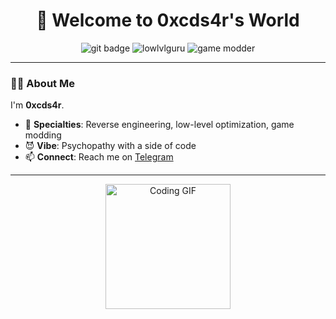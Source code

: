 <div align="center">
  <h1>👋 Welcome to 0xcds4r's World</h1>
  <img src="https://img.shields.io/badge/Reverse-Engineer-black?style=flat-square&logo=git" alt="git badge">
  <img src="https://img.shields.io/badge/Low--Level-Guru-darkgreen?style=flat-square&logo=c" alt="lowlvlguru">
  <img src="https://img.shields.io/badge/Game-Modder-red?style=flat-square&logo=unity" alt="game modder">
</div>

---

### 🧑‍💻 About Me
I'm **0xcds4r**.

- 🔧 **Specialties**: Reverse engineering, low-level optimization, game modding
- 😈 **Vibe**: Psychopathy with a side of code
- 📫 **Connect**: Reach me on [Telegram](https://t.me/burnagfy)

---

<div align="center">
  <img src="https://media.giphy.com/media/LmNwrBhejkK9EFP504/giphy.gif" width="200" alt="Coding GIF">
</div>
